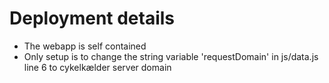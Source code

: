 Deployment details
==================

* The webapp is self contained
* Only setup is to change the string variable 'requestDomain' in js/data.js line 6 to cykelkælder server domain

